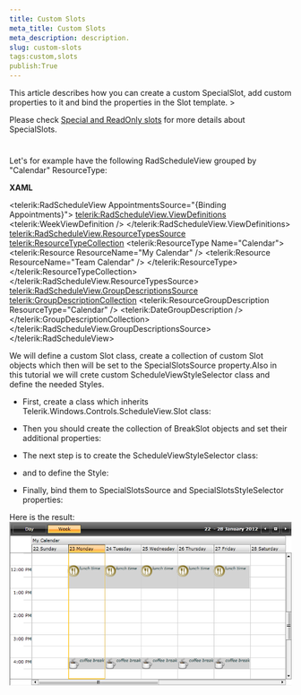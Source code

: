 ```yaml
---
title: Custom Slots
meta_title: Custom Slots
meta_description: description.
slug: custom-slots
tags:custom,slots
publish:True
---
```



This article describes how you can create a custom SpecialSlot, add custom properties to it and bind the properties in the Slot template.	>

Please check [Special and ReadOnly slots]({{slug:special-and-readonly-slots}}) for more details about SpecialSlots.

# 

Let's for example have the following RadScheduleView grouped by "Calendar" ResourceType:


 __XAML__
    	


<telerik:RadScheduleView AppointmentsSource="{Binding Appointments}">
	<telerik:RadScheduleView.ViewDefinitions>				
		<telerik:WeekViewDefinition  />
	</telerik:RadScheduleView.ViewDefinitions>
	<telerik:RadScheduleView.ResourceTypesSource>
		<telerik:ResourceTypeCollection>
			<telerik:ResourceType Name="Calendar">
				<telerik:Resource ResourceName="My Calendar" />
				<telerik:Resource ResourceName="Team Calendar" />
			</telerik:ResourceType>
		</telerik:ResourceTypeCollection>
	</telerik:RadScheduleView.ResourceTypesSource>
	<telerik:RadScheduleView.GroupDescriptionsSource>
		<telerik:GroupDescriptionCollection>
			<telerik:ResourceGroupDescription ResourceType="Calendar" />
			<telerik:DateGroupDescription />
		</telerik:GroupDescriptionCollection>
	</telerik:RadScheduleView.GroupDescriptionsSource>
</telerik:RadScheduleView>



We will define a custom Slot class, create a collection of custom Slot objects which then will be set to the SpecialSlotsSource property.Also in this tutorial we will crete custom ScheduleViewStyleSelector class and define the needed Styles.

* First, create a class which inherits Telerik.Windows.Controls.ScheduleView.Slot class:

* Then you should create the collection of BreakSlot objects and set their additional properties:

* The next step is to create the ScheduleViewStyleSelector class:

* and to define the Style:

* Finally, bind them to SpecialSlotsSource and SpecialSlotsStyleSelector properties:

Here is the result:![radscheduleview custom slots](images/radscheduleview_custom_slots.png)
